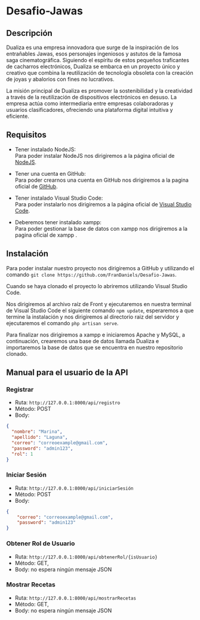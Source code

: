 # Desafio-Jawas
## Descripción
Dualiza es una empresa innovadora que surge de la inspiración de los 
entrañables Jawas, esos personajes ingeniosos y astutos de la famosa saga 
cinematográfica. Siguiendo el espíritu de estos pequeños traficantes de 
cacharros electrónicos, Dualiza se embarca en un proyecto único y creativo 
que combina la reutilización de tecnología obsoleta con la creación de joyas 
y abalorios con fines no lucrativos.

La misión principal de Dualiza es promover la sostenibilidad y la creatividad 
a través de la reutilización de dispositivos electrónicos en desuso. La 
empresa actúa como intermediaria entre empresas colaboradoras y usuarios 
clasificadores, ofreciendo una plataforma digital intuitiva y eficiente.
## Requisitos
- Tener instalado NodeJS:<br>
Para poder instalar NodeJS nos dirigiremos a la página oficial de <a href="https://nodejs.org/en">NodeJS</a>.
- Tener una cuenta en GitHub:<br>
Para poder crearnos una cuenta en GitHub nos dirigiremos a la pagina oficial de <a href="https://github.com">GitHub</a>.

- Tener instalado Visual Studio Code:<br>
Para poder instalarlo nos dirigiremos a la página oficial de <a href="https://code.visualstudio.com/download">Visual Studio Code</a>.
- Deberemos tener instalado xampp:<br>
Para poder gestionar la base de datos con xampp nos dirigiremos a la pagina oficial de xampp <a href="https://www.apachefriends.org/es/download.html"></a>.

## Instalación
Para poder instalar nuestro proyecto nos dirigiremos a GitHub y utilizando el comando `git clone https://github.com/FranDaniels/Desafio-Jawas`.<br>

Cuando se haya clonado el proyecto lo abriremos utilizando Visual Studio Code.

Nos dirigiremos al archivo raíz de Front y ejecutaremos en nuestra terminal de Visual Studio Code el siguiente comando `npm update`, esperaremos a que termine la instalación y nos dirigiremos al directorio raiz del servidor y ejecutaremos el comando `php artisan serve`.<br>

Para finalizar nos dirigiremos a xampp e iniciaremos Apache y MySQL, a continuación, crearemos una base de datos llamada Dualiza e importaremos la base de datos que se encuentra en nuestro repositorio clonado.

## Manual para el usuario de la API
### Registrar
- Ruta: `http://127.0.0.1:8000/api/registro`
- Método: POST
- Body: 
```json
{
  "nombre": "Marina",
  "apellido": "Laguna",
  "correo": "correoexample@gmail.com",
  "password": "admin123",
  "rol": 1
}
```
### Iniciar Sesión
- Ruta: `http://127.0.0.1:8000/api/iniciarSesión`
- Método: POST
- Body: 
```json 
{
    "correo": "correoexample@gmail.com",
    "password": "admin123"
}
```
### Obtener Rol de Usuario
- Ruta: `http://127.0.0.1:8000/api/obtenerRol/{isUsuario}`
- Método: GET,
- Body: no espera ningún mensaje JSON

### Mostrar Recetas
- Ruta: `http://127.0.0.1:8000/api/mostrarRecetas`
- Método: GET,
- Body: no espera ningún mensaje JSON

